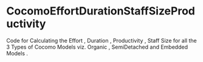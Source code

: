 # CocomoEffortDurationStaffSizeProductivity
Code for Calculating the Effort , Duration , Productivity , Staff Size for all the 3 Types of Cocomo Models viz. Organic , SemiDetached and Embedded Models .
